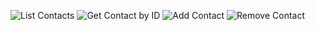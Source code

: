 ![List Contacts](https://ibb.co/7rmwW30)
![Get Contact by ID](https://ibb.co/f2Jq4C7)
![Add Contact](https://ibb.co/KhPh035)
![Remove Contact](https://ibb.co/7Jnsjwh)
